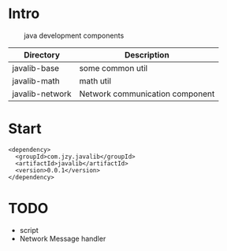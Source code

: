 # Intro
&emsp;&emsp; java development components

Directory	                |Description
--------------------------- |------------------------------              
javalib-base                | some common util
javalib-math                | math util
javalib-network             | Network communication component


# Start

    <dependency>
      <groupId>com.jzy.javalib</groupId>
      <artifactId>javalib</artifactId>
      <version>0.0.1</version>
    </dependency>

# TODO
* script 
* Network Message handler
